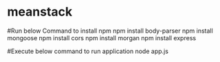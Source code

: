 # meanstack
#Run below Command to install npm
npm install body-parser
npm install mongoose
npm install cors
npm install morgan
npm install express

#Execute below command to run application
node app.js
